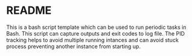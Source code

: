 # README #

This is a bash script template which can be used to run periodic tasks in Bash. This script can capture outputs and exit codes to log file.
The PID tracking helps to avoid multiple running intances and can avoid stuck process preventing another instance from starting up.